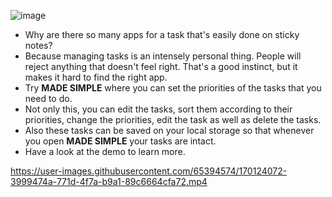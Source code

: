 ![image](https://user-images.githubusercontent.com/65394574/170123126-88b9d307-1282-4779-9591-3cb30c0583aa.png)

* Why are there so many apps for a task that's easily done on sticky notes? <br/>
* Because managing tasks is an intensely personal thing. People will reject anything that doesn't feel right. That's a good instinct, but it makes it hard to find the right app.<br/>
* Try <b>MADE SIMPLE</b> where you can set the priorities of the tasks that you need to do.<br/>
* Not only this, you can edit the tasks, sort them according to their priorities, change the priorities, edit the task as well as delete the tasks.<br/>
* Also these tasks can be saved on your local storage so that whenever you open <b>MADE SIMPLE</b> your tasks are intact.<br/>
* Have a look at the demo to learn more.  

https://user-images.githubusercontent.com/65394574/170124072-3999474a-771d-4f7a-b9a1-89c6664cfa72.mp4

